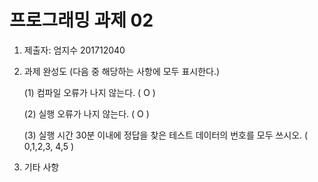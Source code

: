 ﻿# 프로그래밍 과제 02

1. 제출자:   엄지수 201712040

2. 과제 완성도 (다음 중 해당하는 사항에 모두 표시한다.)

	(1) 컴파일 오류가 나지 않는다. (  O  )
    
	(2) 실행 오류가 나지 않는다. (  O  )
    
	(3) 실행 시간 30분 이내에 정답을 찾은 테스트 데이터의 번호를 모두 쓰시오. (        0,1,2,3, 4,5                                                  )
    
3. 기타 사항 


